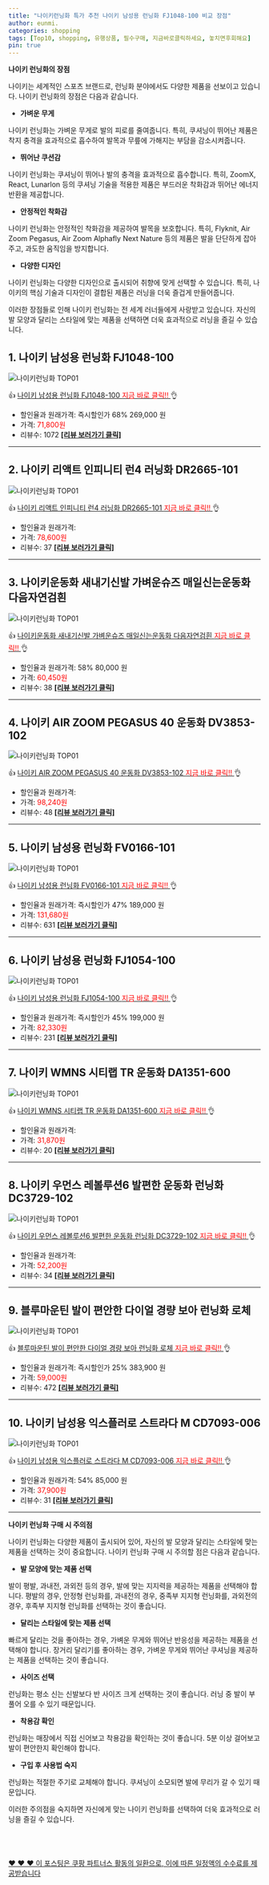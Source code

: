 ```yaml
---
title: "나이키런닝화 특가 추천 나이키 남성용 런닝화 FJ1048-100 비교 장점"
author: eunmi.
categories: shopping
tags: [Top10, shopping, 유행상품, 필수구매, 지금바로클릭하세요, 놓치면후회해요]
pin: true
---
```

**나이키 런닝화의 장점**

나이키는 세계적인 스포츠 브랜드로, 런닝화 분야에서도 다양한 제품을 선보이고 있습니다. 나이키 런닝화의 장점은 다음과 같습니다.

* **가벼운 무게**

나이키 런닝화는 가벼운 무게로 발의 피로를 줄여줍니다. 특히, 쿠셔닝이 뛰어난 제품은 착지 충격을 효과적으로 흡수하여 발목과 무릎에 가해지는 부담을 감소시켜줍니다.

* **뛰어난 쿠션감**

나이키 런닝화는 쿠셔닝이 뛰어나 발의 충격을 효과적으로 흡수합니다. 특히, ZoomX, React, Lunarlon 등의 쿠셔닝 기술을 적용한 제품은 부드러운 착화감과 뛰어난 에너지 반환을 제공합니다.

* **안정적인 착화감**

나이키 런닝화는 안정적인 착화감을 제공하여 발목을 보호합니다. 특히, Flyknit, Air Zoom Pegasus, Air Zoom Alphafly Next Nature 등의 제품은 발을 단단하게 잡아주고, 과도한 움직임을 방지합니다.

* **다양한 디자인**

나이키 런닝화는 다양한 디자인으로 출시되어 취향에 맞게 선택할 수 있습니다. 특히, 나이키의 핵심 기술과 디자인이 결합된 제품은 러닝을 더욱 즐겁게 만들어줍니다.

이러한 장점들로 인해 나이키 런닝화는 전 세계 러너들에게 사랑받고 있습니다. 자신의 발 모양과 달리는 스타일에 맞는 제품을 선택하면 더욱 효과적으로 러닝을 즐길 수 있습니다.

   

## 1. 나이키 남성용 런닝화 FJ1048-100

![나이키런닝화 TOP01](https://thumbnail10.coupangcdn.com/thumbnails/remote/230x230ex/image/vendor_inventory/02e5/7ce29fb62a66c1519963fe6fa242b4779cb8e5cd5d9d66c4c143065f50dd.JPG)


👍 [나이키 남성용 런닝화 FJ1048-100 <font color=red> 지금 바로 클릭!! </font> ](https://link.coupang.com/re/AFFSDP?lptag=AF3617701&subid=GithubCoopas&pageKey=7523333986&traceid=V0-153&itemId=19736527422&vendorItemId=86840327811) 👌 


- 할인율과 원래가격: 즉시할인가 68%  269,000   원
- 가격: <span style='color:red'>71,800원</span>
- 리뷰수: 1072  [**[리뷰 보러가기 클릭]**](https://link.coupang.com/re/AFFSDP?lptag=AF3617701&subid=GithubCoopas&pageKey=7523333986&traceid=V0-153&itemId=19736527422&vendorItemId=86840327811)

---


   

## 2. 나이키 리액트 인피니티 런4 러닝화 DR2665-101

![나이키런닝화 TOP01](https://thumbnail6.coupangcdn.com/thumbnails/remote/230x230ex/image/vendor_inventory/02f5/3f9080d50f5d195bde501721c209cec3590f411f67490cb7f4ab095dafd0.jpg)


👍 [나이키 리액트 인피니티 런4 러닝화 DR2665-101 <font color=red> 지금 바로 클릭!! </font> ](https://link.coupang.com/re/AFFSDP?lptag=AF3617701&subid=GithubCoopas&pageKey=7534134412&traceid=V0-153&itemId=20089880994&vendorItemId=87444234247) 👌 


- 할인율과 원래가격: 
- 가격: <span style='color:red'>78,600원</span>
- 리뷰수: 37  [**[리뷰 보러가기 클릭]**](https://link.coupang.com/re/AFFSDP?lptag=AF3617701&subid=GithubCoopas&pageKey=7534134412&traceid=V0-153&itemId=20089880994&vendorItemId=87444234247)

---


   

## 3. 나이키운동화 새내기신발 가벼운슈즈 매일신는운동화 다음자연검흰

![나이키런닝화 TOP01](https://thumbnail9.coupangcdn.com/thumbnails/remote/230x230ex/image/vendor_inventory/10c6/c6ff2d1d0efe0e786d0f643f129f669750bb544a6513ec346fae924b9354.jpg)


👍 [나이키운동화 새내기신발 가벼운슈즈 매일신는운동화 다음자연검흰 <font color=red> 지금 바로 클릭!! </font> ](https://link.coupang.com/re/AFFSDP?lptag=AF3617701&subid=GithubCoopas&pageKey=6272949644&traceid=V0-153&itemId=12839401139&vendorItemId=87484895630) 👌 


- 할인율과 원래가격: 58%  80,000   원
- 가격: <span style='color:red'>60,450원</span>
- 리뷰수: 38  [**[리뷰 보러가기 클릭]**](https://link.coupang.com/re/AFFSDP?lptag=AF3617701&subid=GithubCoopas&pageKey=6272949644&traceid=V0-153&itemId=12839401139&vendorItemId=87484895630)

---


   

## 4. 나이키 AIR ZOOM PEGASUS 40 운동화 DV3853-102

![나이키런닝화 TOP01](https://thumbnail6.coupangcdn.com/thumbnails/remote/230x230ex/image/vendor_inventory/65da/eaa9d1a223dceafe5e52c61d75b4faf1397488f58a0378be5bb11e8158c6.jpg)


👍 [나이키 AIR ZOOM PEGASUS 40 운동화 DV3853-102 <font color=red> 지금 바로 클릭!! </font> ](https://link.coupang.com/re/AFFSDP?lptag=AF3617701&subid=GithubCoopas&pageKey=7530958182&traceid=V0-153&itemId=19773589757&vendorItemId=87413042310) 👌 


- 할인율과 원래가격: 
- 가격: <span style='color:red'>98,240원</span>
- 리뷰수: 48  [**[리뷰 보러가기 클릭]**](https://link.coupang.com/re/AFFSDP?lptag=AF3617701&subid=GithubCoopas&pageKey=7530958182&traceid=V0-153&itemId=19773589757&vendorItemId=87413042310)

---


   

## 5. 나이키 남성용 런닝화 FV0166-101

![나이키런닝화 TOP01](https://thumbnail7.coupangcdn.com/thumbnails/remote/230x230ex/image/vendor_inventory/61b0/8440cd6e8fb02b28e07d2e4876d73c0dcedf913fb0f3a194efb4240bfb91.JPG)


👍 [나이키 남성용 런닝화 FV0166-101 <font color=red> 지금 바로 클릭!! </font> ](https://link.coupang.com/re/AFFSDP?lptag=AF3617701&subid=GithubCoopas&pageKey=7523333806&traceid=V0-153&itemId=19736526341&vendorItemId=86840326950) 👌 


- 할인율과 원래가격: 즉시할인가 47%  189,000   원
- 가격: <span style='color:red'>131,680원</span>
- 리뷰수: 631  [**[리뷰 보러가기 클릭]**](https://link.coupang.com/re/AFFSDP?lptag=AF3617701&subid=GithubCoopas&pageKey=7523333806&traceid=V0-153&itemId=19736526341&vendorItemId=86840326950)

---


   

## 6. 나이키 남성용 런닝화 FJ1054-100

![나이키런닝화 TOP01](https://thumbnail7.coupangcdn.com/thumbnails/remote/230x230ex/image/vendor_inventory/4be8/2a3ef9cff744b283bb8b1beb0feef281273011d9a0d40856a42bd024646d.JPG)


👍 [나이키 남성용 런닝화 FJ1054-100 <font color=red> 지금 바로 클릭!! </font> ](https://link.coupang.com/re/AFFSDP?lptag=AF3617701&subid=GithubCoopas&pageKey=7523333844&traceid=V0-153&itemId=19736526613&vendorItemId=86840327126) 👌 


- 할인율과 원래가격: 즉시할인가 45%  199,000   원
- 가격: <span style='color:red'>82,330원</span>
- 리뷰수: 231  [**[리뷰 보러가기 클릭]**](https://link.coupang.com/re/AFFSDP?lptag=AF3617701&subid=GithubCoopas&pageKey=7523333844&traceid=V0-153&itemId=19736526613&vendorItemId=86840327126)

---


   

## 7. 나이키 WMNS 시티랩 TR 운동화 DA1351-600

![나이키런닝화 TOP01](https://thumbnail10.coupangcdn.com/thumbnails/remote/230x230ex/image/retail/images/163778747329148-5f75e071-dfb1-4157-9f8f-87b5c36d8abe.jpg)


👍 [나이키 WMNS 시티랩 TR 운동화 DA1351-600 <font color=red> 지금 바로 클릭!! </font> ](https://link.coupang.com/re/AFFSDP?lptag=AF3617701&subid=GithubCoopas&pageKey=6602693052&traceid=V0-153&itemId=14941015694&vendorItemId=82165656933) 👌 


- 할인율과 원래가격: 
- 가격: <span style='color:red'>31,870원</span>
- 리뷰수: 20  [**[리뷰 보러가기 클릭]**](https://link.coupang.com/re/AFFSDP?lptag=AF3617701&subid=GithubCoopas&pageKey=6602693052&traceid=V0-153&itemId=14941015694&vendorItemId=82165656933)

---


   

## 8. 나이키 우먼스 레볼루션6 발편한 운동화 런닝화 DC3729-102

![나이키런닝화 TOP01](https://thumbnail7.coupangcdn.com/thumbnails/remote/230x230ex/image/vendor_inventory/3d98/4a3b00378f4ecd6bb1f156e5b0b8bd9613a0b222ced63dae933ae8b50538.jpg)


👍 [나이키 우먼스 레볼루션6 발편한 운동화 런닝화 DC3729-102 <font color=red> 지금 바로 클릭!! </font> ](https://link.coupang.com/re/AFFSDP?lptag=AF3617701&subid=GithubCoopas&pageKey=6532139302&traceid=V0-153&itemId=14512275905&vendorItemId=87218418759) 👌 


- 할인율과 원래가격: 
- 가격: <span style='color:red'>52,200원</span>
- 리뷰수: 34  [**[리뷰 보러가기 클릭]**](https://link.coupang.com/re/AFFSDP?lptag=AF3617701&subid=GithubCoopas&pageKey=6532139302&traceid=V0-153&itemId=14512275905&vendorItemId=87218418759)

---


   

## 9. 블루마운틴 발이 편안한 다이얼 경량 보아 런닝화 로체

![나이키런닝화 TOP01](https://thumbnail8.coupangcdn.com/thumbnails/remote/230x230ex/image/retail/images/491337381857755-38b39c63-ce09-41b3-8e47-c8ecd1d28b7d.png)


👍 [블루마운틴 발이 편안한 다이얼 경량 보아 런닝화 로체 <font color=red> 지금 바로 클릭!! </font> ](https://link.coupang.com/re/AFFSDP?lptag=AF3617701&subid=GithubCoopas&pageKey=7302374617&traceid=V0-153&itemId=18689782344&vendorItemId=85823787432) 👌 


- 할인율과 원래가격: 즉시할인가 25%  383,900   원
- 가격: <span style='color:red'>59,000원</span>
- 리뷰수: 472  [**[리뷰 보러가기 클릭]**](https://link.coupang.com/re/AFFSDP?lptag=AF3617701&subid=GithubCoopas&pageKey=7302374617&traceid=V0-153&itemId=18689782344&vendorItemId=85823787432)

---


   

## 10. 나이키 남성용 익스플러로 스트라다 M CD7093-006

![나이키런닝화 TOP01](https://thumbnail8.coupangcdn.com/thumbnails/remote/230x230ex/image/retail/images/10410368956932998-f1fd3f23-b827-4ecc-9938-d5486f822131.PNG)


👍 [나이키 남성용 익스플러로 스트라다 M CD7093-006 <font color=red> 지금 바로 클릭!! </font> ](https://link.coupang.com/re/AFFSDP?lptag=AF3617701&subid=GithubCoopas&pageKey=5244376446&traceid=V0-153&itemId=7415944873&vendorItemId=74706919623) 👌 


- 할인율과 원래가격: 54%  85,000   원
- 가격: <span style='color:red'>37,900원</span>
- 리뷰수: 31  [**[리뷰 보러가기 클릭]**](https://link.coupang.com/re/AFFSDP?lptag=AF3617701&subid=GithubCoopas&pageKey=5244376446&traceid=V0-153&itemId=7415944873&vendorItemId=74706919623)

---
**나이키 런닝화 구매 시 주의점**

나이키 런닝화는 다양한 제품이 출시되어 있어, 자신의 발 모양과 달리는 스타일에 맞는 제품을 선택하는 것이 중요합니다. 나이키 런닝화 구매 시 주의할 점은 다음과 같습니다.

* **발 모양에 맞는 제품 선택**

발이 평발, 과내전, 과외전 등의 경우, 발에 맞는 지지력을 제공하는 제품을 선택해야 합니다. 평발의 경우, 안정형 런닝화를, 과내전의 경우, 중족부 지지형 런닝화를, 과외전의 경우, 후족부 지지형 런닝화를 선택하는 것이 좋습니다.

* **달리는 스타일에 맞는 제품 선택**

빠르게 달리는 것을 좋아하는 경우, 가벼운 무게와 뛰어난 반응성을 제공하는 제품을 선택해야 합니다. 장거리 달리기를 좋아하는 경우, 가벼운 무게와 뛰어난 쿠셔닝을 제공하는 제품을 선택하는 것이 좋습니다.

* **사이즈 선택**

런닝화는 평소 신는 신발보다 반 사이즈 크게 선택하는 것이 좋습니다. 러닝 중 발이 부풀어 오를 수 있기 때문입니다.

* **착용감 확인**

런닝화는 매장에서 직접 신어보고 착용감을 확인하는 것이 좋습니다. 5분 이상 걸어보고 발이 편안한지 확인해야 합니다.

* **구입 후 사용법 숙지**

런닝화는 적절한 주기로 교체해야 합니다. 쿠셔닝이 소모되면 발에 무리가 갈 수 있기 때문입니다.

이러한 주의점을 숙지하면 자신에게 맞는 나이키 런닝화를 선택하여 더욱 효과적으로 러닝을 즐길 수 있습니다.<br><br><br><br><br> [ ❤ ❤ ❤ 이 포스팅은 쿠팡 파트너스 활동의 일환으로, 이에 따른 일정액의 수수료를 제공받습니다](https://link.coupang.com/a/bcEFyh)